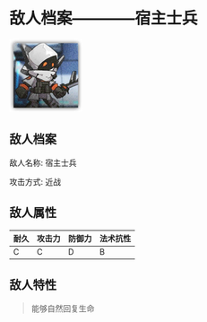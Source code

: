 # 敌人档案————宿主士兵

![宿主士兵](./eneIcons/宿主士兵.png)

## 敌人档案

敌人名称: 宿主士兵

攻击方式: 近战

## 敌人属性

| 耐久      | 攻击力  | 防御力 | 法术抗性 |
|---------|------|-----|------|
| C | C | D | B |

## 敌人特性
> 能够自然回复生命
